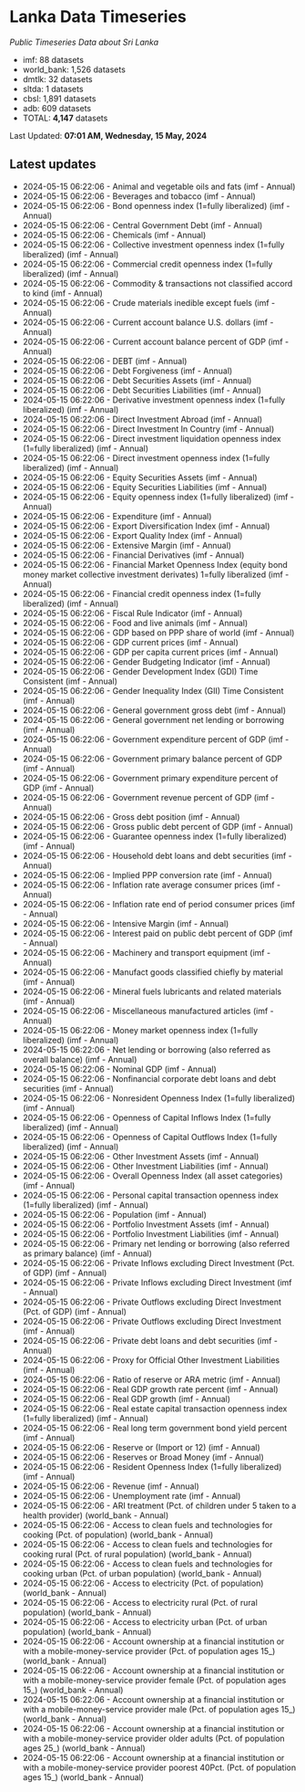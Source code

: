 # Lanka Data Timeseries
*Public Timeseries Data about Sri Lanka*

* imf: 88 datasets
* world_bank: 1,526 datasets
* dmtlk: 32 datasets
* sltda: 1 datasets
* cbsl: 1,891 datasets
* adb: 609 datasets
* TOTAL: **4,147** datasets

Last Updated: **07:01 AM, Wednesday, 15 May, 2024**

## Latest updates

* 2024-05-15 06:22:06 - Animal and vegetable oils and fats (imf - Annual)
* 2024-05-15 06:22:06 - Beverages and tobacco (imf - Annual)
* 2024-05-15 06:22:06 - Bond openness index (1=fully liberalized) (imf - Annual)
* 2024-05-15 06:22:06 - Central Government Debt (imf - Annual)
* 2024-05-15 06:22:06 - Chemicals (imf - Annual)
* 2024-05-15 06:22:06 - Collective investment openness index (1=fully liberalized) (imf - Annual)
* 2024-05-15 06:22:06 - Commercial credit openness index (1=fully liberalized) (imf - Annual)
* 2024-05-15 06:22:06 - Commodity & transactions not classified accord to kind (imf - Annual)
* 2024-05-15 06:22:06 - Crude materials inedible except fuels (imf - Annual)
* 2024-05-15 06:22:06 - Current account balance U.S. dollars (imf - Annual)
* 2024-05-15 06:22:06 - Current account balance percent of GDP (imf - Annual)
* 2024-05-15 06:22:06 - DEBT (imf - Annual)
* 2024-05-15 06:22:06 - Debt Forgiveness (imf - Annual)
* 2024-05-15 06:22:06 - Debt Securities Assets (imf - Annual)
* 2024-05-15 06:22:06 - Debt Securities Liabilities (imf - Annual)
* 2024-05-15 06:22:06 - Derivative investment openness index (1=fully liberalized) (imf - Annual)
* 2024-05-15 06:22:06 - Direct Investment Abroad (imf - Annual)
* 2024-05-15 06:22:06 - Direct Investment In Country (imf - Annual)
* 2024-05-15 06:22:06 - Direct investment liquidation openness index (1=fully liberalized) (imf - Annual)
* 2024-05-15 06:22:06 - Direct investment openness index (1=fully liberalized) (imf - Annual)
* 2024-05-15 06:22:06 - Equity Securities Assets (imf - Annual)
* 2024-05-15 06:22:06 - Equity Securities Liabilities (imf - Annual)
* 2024-05-15 06:22:06 - Equity openness index (1=fully liberalized) (imf - Annual)
* 2024-05-15 06:22:06 - Expenditure (imf - Annual)
* 2024-05-15 06:22:06 - Export Diversification Index (imf - Annual)
* 2024-05-15 06:22:06 - Export Quality Index (imf - Annual)
* 2024-05-15 06:22:06 - Extensive Margin (imf - Annual)
* 2024-05-15 06:22:06 - Financial Derivatives (imf - Annual)
* 2024-05-15 06:22:06 - Financial Market Openness Index (equity bond money market collective investment derivates) 1=fully liberalized (imf - Annual)
* 2024-05-15 06:22:06 - Financial credit openness index (1=fully liberalized) (imf - Annual)
* 2024-05-15 06:22:06 - Fiscal Rule Indicator (imf - Annual)
* 2024-05-15 06:22:06 - Food and live animals (imf - Annual)
* 2024-05-15 06:22:06 - GDP based on PPP share of world (imf - Annual)
* 2024-05-15 06:22:06 - GDP current prices (imf - Annual)
* 2024-05-15 06:22:06 - GDP per capita current prices (imf - Annual)
* 2024-05-15 06:22:06 - Gender Budgeting Indicator (imf - Annual)
* 2024-05-15 06:22:06 - Gender Development Index (GDI) Time Consistent (imf - Annual)
* 2024-05-15 06:22:06 - Gender Inequality Index (GII) Time Consistent (imf - Annual)
* 2024-05-15 06:22:06 - General government gross debt (imf - Annual)
* 2024-05-15 06:22:06 - General government net lending or borrowing (imf - Annual)
* 2024-05-15 06:22:06 - Government expenditure percent of GDP (imf - Annual)
* 2024-05-15 06:22:06 - Government primary balance percent of GDP (imf - Annual)
* 2024-05-15 06:22:06 - Government primary expenditure percent of GDP (imf - Annual)
* 2024-05-15 06:22:06 - Government revenue percent of GDP (imf - Annual)
* 2024-05-15 06:22:06 - Gross debt position (imf - Annual)
* 2024-05-15 06:22:06 - Gross public debt percent of GDP (imf - Annual)
* 2024-05-15 06:22:06 - Guarantee openness index (1=fully liberalized) (imf - Annual)
* 2024-05-15 06:22:06 - Household debt loans and debt securities (imf - Annual)
* 2024-05-15 06:22:06 - Implied PPP conversion rate (imf - Annual)
* 2024-05-15 06:22:06 - Inflation rate average consumer prices (imf - Annual)
* 2024-05-15 06:22:06 - Inflation rate end of period consumer prices (imf - Annual)
* 2024-05-15 06:22:06 - Intensive Margin (imf - Annual)
* 2024-05-15 06:22:06 - Interest paid on public debt percent of GDP (imf - Annual)
* 2024-05-15 06:22:06 - Machinery and transport equipment (imf - Annual)
* 2024-05-15 06:22:06 - Manufact goods classified chiefly by material (imf - Annual)
* 2024-05-15 06:22:06 - Mineral fuels lubricants and related materials (imf - Annual)
* 2024-05-15 06:22:06 - Miscellaneous manufactured articles (imf - Annual)
* 2024-05-15 06:22:06 - Money market openness index (1=fully liberalized) (imf - Annual)
* 2024-05-15 06:22:06 - Net lending or borrowing (also referred as overall balance) (imf - Annual)
* 2024-05-15 06:22:06 - Nominal GDP (imf - Annual)
* 2024-05-15 06:22:06 - Nonfinancial corporate debt loans and debt securities (imf - Annual)
* 2024-05-15 06:22:06 - Nonresident Openness Index (1=fully liberalized) (imf - Annual)
* 2024-05-15 06:22:06 - Openness of Capital Inflows Index (1=fully liberalized) (imf - Annual)
* 2024-05-15 06:22:06 - Openness of Capital Outflows Index (1=fully liberalized) (imf - Annual)
* 2024-05-15 06:22:06 - Other Investment Assets (imf - Annual)
* 2024-05-15 06:22:06 - Other Investment Liabilities (imf - Annual)
* 2024-05-15 06:22:06 - Overall Openness Index (all asset categories) (imf - Annual)
* 2024-05-15 06:22:06 - Personal capital transaction openness index (1=fully liberalized) (imf - Annual)
* 2024-05-15 06:22:06 - Population (imf - Annual)
* 2024-05-15 06:22:06 - Portfolio Investment Assets (imf - Annual)
* 2024-05-15 06:22:06 - Portfolio Investment Liabilities (imf - Annual)
* 2024-05-15 06:22:06 - Primary net lending or borrowing (also referred as primary balance) (imf - Annual)
* 2024-05-15 06:22:06 - Private Inflows excluding Direct Investment (Pct. of GDP) (imf - Annual)
* 2024-05-15 06:22:06 - Private Inflows excluding Direct Investment (imf - Annual)
* 2024-05-15 06:22:06 - Private Outflows excluding Direct Investment (Pct. of GDP) (imf - Annual)
* 2024-05-15 06:22:06 - Private Outflows excluding Direct Investment (imf - Annual)
* 2024-05-15 06:22:06 - Private debt loans and debt securities (imf - Annual)
* 2024-05-15 06:22:06 - Proxy for Official Other Investment Liabilities (imf - Annual)
* 2024-05-15 06:22:06 - Ratio of reserve or ARA metric (imf - Annual)
* 2024-05-15 06:22:06 - Real GDP growth rate percent (imf - Annual)
* 2024-05-15 06:22:06 - Real GDP growth (imf - Annual)
* 2024-05-15 06:22:06 - Real estate capital transaction openness index (1=fully liberalized) (imf - Annual)
* 2024-05-15 06:22:06 - Real long term government bond yield percent (imf - Annual)
* 2024-05-15 06:22:06 - Reserve or (Import or 12) (imf - Annual)
* 2024-05-15 06:22:06 - Reserves or Broad Money (imf - Annual)
* 2024-05-15 06:22:06 - Resident Openness Index (1=fully liberalized) (imf - Annual)
* 2024-05-15 06:22:06 - Revenue (imf - Annual)
* 2024-05-15 06:22:06 - Unemployment rate (imf - Annual)
* 2024-05-15 06:22:06 - ARI treatment (Pct. of children under 5 taken to a health provider) (world_bank - Annual)
* 2024-05-15 06:22:06 - Access to clean fuels and technologies for cooking (Pct. of population) (world_bank - Annual)
* 2024-05-15 06:22:06 - Access to clean fuels and technologies for cooking rural (Pct. of rural population) (world_bank - Annual)
* 2024-05-15 06:22:06 - Access to clean fuels and technologies for cooking urban (Pct. of urban population) (world_bank - Annual)
* 2024-05-15 06:22:06 - Access to electricity (Pct. of population) (world_bank - Annual)
* 2024-05-15 06:22:06 - Access to electricity rural (Pct. of rural population) (world_bank - Annual)
* 2024-05-15 06:22:06 - Access to electricity urban (Pct. of urban population) (world_bank - Annual)
* 2024-05-15 06:22:06 - Account ownership at a financial institution or with a mobile-money-service provider (Pct. of population ages 15_) (world_bank - Annual)
* 2024-05-15 06:22:06 - Account ownership at a financial institution or with a mobile-money-service provider female (Pct. of population ages 15_) (world_bank - Annual)
* 2024-05-15 06:22:06 - Account ownership at a financial institution or with a mobile-money-service provider male (Pct. of population ages 15_) (world_bank - Annual)
* 2024-05-15 06:22:06 - Account ownership at a financial institution or with a mobile-money-service provider older adults (Pct. of population ages 25_) (world_bank - Annual)
* 2024-05-15 06:22:06 - Account ownership at a financial institution or with a mobile-money-service provider poorest 40Pct. (Pct. of population ages 15_) (world_bank - Annual)